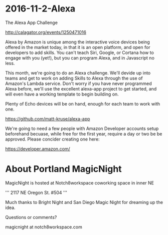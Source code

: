 # 2016-11-2-Alexa
The Alexa App Challenge

http://calagator.org/events/1250471016

Alexa by Amazon is unique among the interactive voice devices being offered in the market today, in that it is an open platform, and open for developers to add skills.  You can't teach Siri, Google, or Cortana how to engage with you (yet!), but you can program Alexa, and in Javascript no less.

This month, we're going to do an Alexa challenge.  We'll devide up into teams and get to work on adding Skills to Alexa through the use of Amazon's Lambda service.  Don't worry if you have never programmed Alexa before, we'll use the excellent alexa-app project to get started, and will even have a working template to begin building on.

Plenty of Echo devices will be on hand, enough for each team to work with one.

https://github.com/matt-kruse/alexa-app

We're going to need a few people with Amazon Developer accounts setup beforehand becuase, while free for the first year, require a day or two be be approved. Please concider creating one here:

https://developer.amazon.com/



About Portland MagicNight
===========================

MagicNight is hosted at Notch8workspace coworking space in inner NE

'''
2117 NE Oregon St. #504
'''

Much thanks to Bright Night and San Diego Magic Night for dreaming up the idea.

Questions or comments?

magicnight at notch8workspace.com
